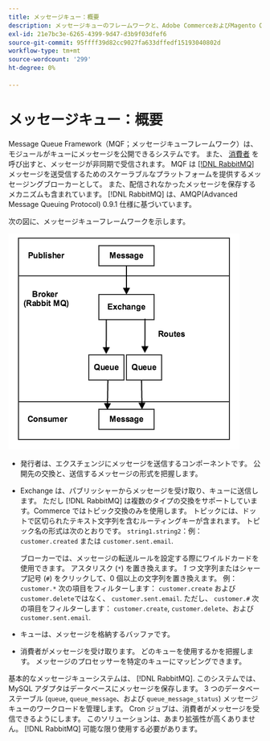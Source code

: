 ```yaml
---
title: メッセージキュー：概要
description: メッセージキューのフレームワークと、Adobe CommerceおよびMagento Open Sourceアプリケーションでの動作についてお読みください。
exl-id: 21e7bc3e-6265-4399-9d47-d3b9f03dfef6
source-git-commit: 95ffff39d82cc9027fa633dffedf15193040802d
workflow-type: tm+mt
source-wordcount: '299'
ht-degree: 0%

---
```


# メッセージキュー：概要

Message Queue Framework（MQF；メッセージキューフレームワーク）は、モジュールがキューにメッセージを公開できるシステムです。 また、 [消費者](consumers.md) を呼び出すと、メッセージが非同期で受信されます。 MQF は [[!DNL RabbitMQ]](https://www.rabbitmq.com) メッセージを送受信するためのスケーラブルなプラットフォームを提供するメッセージングブローカーとして。 また、配信されなかったメッセージを保存するメカニズムも含まれています。 [!DNL RabbitMQ] は、AMQP(Advanced Message Queuing Protocol) 0.9.1 仕様に基づいています。

次の図に、メッセージキューフレームワークを示します。

![メッセージキューフレームワーク](../../assets/configuration/mq-framework.png)

- 発行者は、エクスチェンジにメッセージを送信するコンポーネントです。 公開先の交換と、送信するメッセージの形式を把握します。

- Exchange は、パブリッシャーからメッセージを受け取り、キューに送信します。 ただし [!DNL RabbitMQ] は複数のタイプの交換をサポートしています。Commerce ではトピック交換のみを使用します。 トピックには、ドットで区切られたテキスト文字列を含むルーティングキーが含まれます。 トピック名の形式は次のとおりです。 `string1.string2`：例： `customer.created` または `customer.sent.email`.

  ブローカーでは、メッセージの転送ルールを設定する際にワイルドカードを使用できます。 アスタリスク (`*`) を置き換えます。 _1 つ_ 文字列またはシャープ記号 (`#`) をクリックして、0 個以上の文字列を置き換えます。 例： `customer.*` 次の項目をフィルターします： `customer.create` および `customer.delete`ではなく、 `customer.sent.email`. ただし、 `customer.#` 次の項目をフィルターします： `customer.create`,  `customer.delete`、および `customer.sent.email`.

- キューは、メッセージを格納するバッファです。

- 消費者がメッセージを受け取ります。 どのキューを使用するかを把握します。 メッセージのプロセッサーを特定のキューにマッピングできます。

基本的なメッセージキューシステムは、 [!DNL RabbitMQ]. このシステムでは、MySQL アダプタはデータベースにメッセージを保存します。 3 つのデータベーステーブル (`queue`, `queue_message`、および `queue_message_status`) メッセージキューのワークロードを管理します。 Cron ジョブは、消費者がメッセージを受信できるようにします。 このソリューションは、あまり拡張性が高くありません。 [!DNL RabbitMQ] 可能な限り使用する必要があります。
